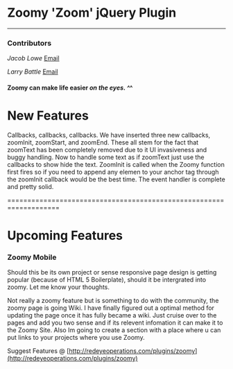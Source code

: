 # Zoomy 'Zoom' jQuery Plugin

-------------------------------------------------------------

### Contributors

_Jacob Lowe_ [Email](mailto:jacob@redeyeops.com)

_Larry Battle_ [Email](mailto:blarry@bateru.com)


#### Zoomy can make life easier _on the eyes. ^_^

# New Features

Callbacks, callbacks, callbacks. We have inserted three new callbacks, zoomInit, zoomStart, and zoomEnd. These all stem for the fact that zoomText has been completely removed due to it UI invasiveness and buggy handling. Now to handle some text as if zoomText just use the callbacks to show hide the text. ZoomInit is called when the Zoomy function first fires so if you need to append any elemen to your anchor tag through the zoomInit callback would be the best time. The event handler is complete and pretty solid.

===================================================================

# Upcoming Features


### Zoomy Mobile

Should this be its own project or sense responsive page design is getting popular (because of  HTML 5 Boilerplate), should it be intergrated into zoomy. Let me know your thoughts.

Not really a zoomy feature but is something to do with the community, the zoomy page is going Wiki. I have finally figured out a optimal method for updating the page once it has fully became a wiki. Just cruise over to the pages and add you two sense and if its relevent infomation it can make it to the Zoomy Site. Also Im going to create a section with a place where u can put links to your projects where you use Zoomy.

Suggest Features @ [http://redeyeoperations.com/plugins/zoomy](http://redeyeoperations.com/plugins/zoomy)